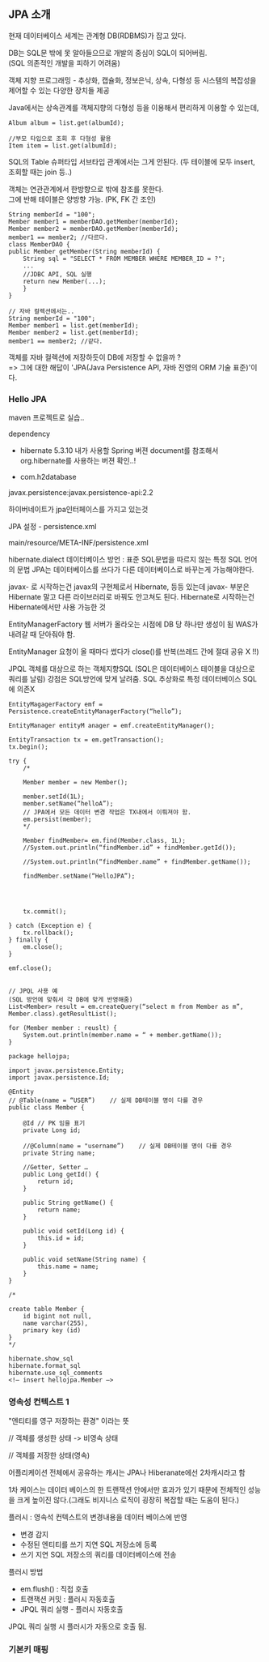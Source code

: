 ## JPA 소개

현재 데이터베이스 세계는 관계형 DB(RDBMS)가 잡고 있다.

DB는 SQL문 밖에 못 알아들으므로 개발의 중심이 SQL이 되어버림.<br>
(SQL 의존적인 개발을 피하기 어려움)

객체 지향 프로그래밍 - 추상화, 캡슐화, 정보은닉, 상속, 다형성 등 시스템의 복잡성을 제어할 수 있는 다양한 장치들 제공

Java에서는 상속관계를 객체지향의 다형성 등을 이용해서 편리하게 이용할 수 있는데,

```
Album album = list.get(albumId);

//부모 타입으로 조회 후 다형성 활용
Item item = list.get(albumId);
```

SQL의 Table 슈퍼타입 서브타입 관계에서는 그게 안된다. (두 테이블에 모두 insert, 조회할 때는 join 등..)

객체는 연관관계에서 한방향으로 밖에 참조를 못한다.<br>
그에 반해 테이블은 양방향 가능. (PK, FK 간 조인)

```
String memberId = "100";
Member member1 = memberDAO.getMember(memberId);
Member member2 = memberDAO.getMember(memberId);
member1 == member2; //다르다.
class MemberDAO {
public Member getMember(String memberId) {
    String sql = "SELECT * FROM MEMBER WHERE MEMBER_ID = ?";
    ...
    //JDBC API, SQL 실행
    return new Member(...);
    }
}

// 자바 컬렉션에서는..
String memberId = "100";
Member member1 = list.get(memberId);
Member member2 = list.get(memberId);
member1 == member2; //같다.

```

객체를 자바 컬렉션에 저장하듯이 DB에 저장할 수 없을까 ? <br>
=> 그에 대한 해답이 'JPA(Java Persistence API, 자바 진영의 ORM 기술 표준)'이다.

### Hello JPA

maven 프로젝트로 실습..

dependency

- hibernate 5.3.10
  내가 사용할 Spring 버젼 document를 참조해서 org.hibernate를 사용하는 버젼 확인..!

- com.h2database

javax.persistence:javax.persistence-api:2.2

하이버네이트가 jpa인터페이스를 가지고 있는것

JPA 설정 - persistence.xml

main/resource/META-INF/persistence.xml

hibernate.dialect
데이터베이스 방언 : 표준 SQL문법을 따르지 않는 특정 SQL 언어의 문법
JPA는 데이터베이스를 쓰다가 다른 데이터베이스로 바꾸는게 가능해야한다.

javax- 로 시작하는건
javax의 구현체로서 Hibernate, 등등 있는데 javax- 부분은 Hibernate 말고 다른 라이브러리로 바꿔도 안고쳐도 된다. Hibernate로 시작하는건 Hibernate에서만 사용 가능한 것

EntityManagerFactory
웹 서버가 올라오는 시점에 DB 당 하나만 생성이 됨
WAS가 내려갈 때 닫아줘야 함.

EntityManager
요청이 올 때마다 썼다가 close()를 반복(쓰레드 간에 절대 공유 X !!)

JPQL
객체를 대상으로 하는 객체지향SQL
(SQL은 데이터베이스 테이블을 대상으로 쿼리를 날림)
강점은 SQL방언에 맞게 날려줌. SQL 추상화로 특정 데이터베이스 SQL에 의존X

```
EntityMagagerFactory emf = Persistence.createEntityManagerFactory(“hello”);

EntityManager entityM anager = emf.createEntityManager();

EntityTransaction tx = em.getTransaction();
tx.begin();

try {
	/*

	Member member = new Member();

	member.setId(1L);
	member.setName(“helloA”);
	// JPA에서 모든 데이터 변경 작업은 TX내에서 이뤄져야 함.
	em.persist(member);
	*/

	Member findMember= em.find(Member.class, 1L);
	//System.out.println(“findMember.id” + findMember.getId());

	//System.out.println(“findMember.name” + findMember.getName());

	findMember.setName(“HelloJPA”);




	tx.commit();

} catch (Exception e) {
	tx.rollback();
} finally {
	em.close();
}

emf.close();
```

```

// JPQL 사용 예
(SQL 방언에 맞춰서 각 DB에 맞게 반영해줌)
List<Member> result = em.createQuery(“select m from Member as m”, Member.class).getResultList();

for (Member member : reuslt) {
	System.out.println(member.name = “ + member.getName());
}
```

```
package hellojpa;

import javax.persistence.Entity;
import javax.persistence.Id;

@Entity
// @Table(name = “USER”)	// 실제 DB테이블 명이 다를 경우
public class Member {

    @Id // PK 임을 표기
    private Long id;

    //@Column(name = "username”)	// 실제 DB테이블 명이 다를 경우
    private String name;

    //Getter, Setter …
    public Long getId() {
        return id;
    }

    public String getName() {
        return name;
    }

    public void setId(Long id) {
        this.id = id;
    }

    public void setName(String name) {
        this.name = name;
    }
}

/*

create table Member {
	id bigint not null,
	name varchar(255),
	primary key (id)
}
*/
```

```
hibernate.show_sql
hibernate.format_sql
hibernate.use_sql_comments
<!— insert hellojpa.Member —>
```

### 영속성 컨텍스트 1

"엔티티를 영구 저장하는 환경" 이라는 뜻

// 객체를 생성한 상태 -> 비영속 상태

// 객체를 저장한 상태(영속)

어플리케이션 전체에서 공유하는 캐시는 JPA나 Hiberanate에선 2차캐시라고 함

1차 케이스는 데이터 베이스의 한 트랜잭션 안에서만 효과가 있기 때문에 전체적인 성능을 크게 높이진 않다.(그래도 비지니스 로직이 굉장히 복잡할 때는 도움이 된다.)

플러시 : 영속석 컨텍스트의 변경내용을 데이터 베이스에 반영

- 변경 감지
- 수정된 엔티티를 쓰기 지연 SQL 저장소에 등록
- 쓰기 지연 SQL 저장소의 쿼리를 데이터베이스에 전송

플러시 방법

- em.flush() : 직접 호출
- 트랜잭션 커밋 : 플러시 자동호출
- JPQL 쿼리 실행 - 플러시 자동호출

JPQL 쿼리 실행 시 플러시가 자동으로 호출 됨.

### 기본키 매핑
